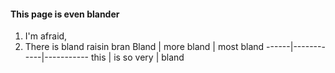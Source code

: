 #### This page is even blander
1. I'm afraid,
2. There is bland raisin bran
Bland | more bland | most bland
------|------------|-----------
this | is so very | bland

